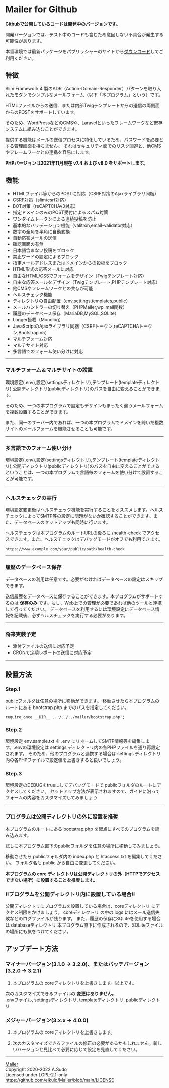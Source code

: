 # Mailer for Github

**Githubで公開しているコードは開発中のバージョンです。**

開発バージョンでは、テスト中のコードも含むため意図しない不具合が発生する可能性があります。

本番環境では最新パッケージをパブリッシャーのサイトから[ダウンロード](https://walkyxwalky.com/download/mailer)してご利用ください。

## 特徴

Slim Framework 4 製のADR（Action-Domain-Responder）パターンを取り入れたモダンでシンプルなメールフォーム（以下「本プログラム」という）です。

HTMLファイルからの送信、または内部Twigテンプレートからの送信の両側面からのPOSTをサポートしています。

そのため、WordPressなどのCMSや、Laravelといったフレームワークなど既存システムに組み込むことができます。

提供する機能はメールの送信プロセスに特化しているため、パスワードを必要とする管理画面を持ちません。
それはセキュリティ面でのリスク回避と、他CMSやフレームワークとの連携を容易にします。

**PHPバージョンは2021年11月現在 v7.4 および v8.0 をサポートします。**

## 機能

- HTMLファイル等からのPOSTに対応（CSRF対策のAjaxライブラリ同梱）
- CSRF対策（slim/csrf対応）
- BOT対策（reCAPTCHAv3対応）
- 指定ドメインのみのPOST受付によるスパム対策
- ワンタイムトークンによる連続投稿を防止
- 基本的なバリデーション機能（valitron,email-validator対応）
- 数字の全角を半角に自動変換
- 自動応答メールの送信
- 確認画面の有無
- 日本語含まない投稿をブロック
- 禁止ワードの設定によるブロック
- 指定メールアドレスまたはドメインからの投稿をブロック
- HTML形式の応答メールに対応
- 自由なHTML/CSSでフォームをデザイン（Twigテンプレート対応）
- 自由な応答メールをデザイン（Twigテンプレート,PHPテンプレート対応）
- 他CMSやフレームワークとの共存が可能
- ヘルスチェック機能
- ディレクトリの自由配置（env,settings,templates,public）
- メールハンドラーの切り替え（PHPMailer,wp_mail関数）
- 履歴のデータベース保存（MariaDB,MySQL,SQLite）
- Logger搭載（Monolog）
- JavaScriptのAjaxライブラリ同梱（CSRFトークン,reCAPTCHAトークン,Bootstrap v5）
- マルチフォーム対応
- マルチサイト対応
- 多言語でのフォーム使い分けに対応

---

### マルチフォーム＆マルチサイトの設置

環境設定(.env),設定(settingsディレクトリ),テンプレート(templateディレクトリ),公開ディレクトリ(publicディレクトリ)のパスを自由に変えることができます。

そのため、一つの本プログラムで設定もデザインもまったく違うメールフォームを複数設置することができます。

また、同一のサーバー内であれば、一つの本プログラムでドメインを跨いだ複数サイトのメールフォームを機能させることも可能です。

---

### 多言語でのフォーム使い分け

環境設定(.env),設定(settingsディレクトリ),テンプレート(templateディレクトリ),公開ディレクトリ(publicディレクトリ)のパスを自由に変えることができるということは、一つの本プログラムで言語毎のフォームを使い分けて設置することが可能です。

---

### ヘルスチェックの実行

環境設定変更後はヘルスチェック機能を実行することをオススメします。ヘルスチェックによってSMTP等の設定に問題がないか確認することができます。また、データベースのセットアップも同時に行います。

ヘルスチェックは本プログラムのルートURLの後ろに /health-check でアクセスできます。また、ヘルスチェックはデバッグモードがオフでも利用できます。

~~~
https://www.example.com/your/public/path/health-check
~~~

---

### 履歴のデータベース保存

データベースの利用は任意です。必要がなければデータベースの設定はスキップできます。

送信履歴をデータベースに保存することができます。本プログラムがサポートするのは **保存のみ** です。もし、Web上での管理が必要であれば他のツールと連携して行ってください。
データベースを利用するには環境設定にデータベース情報を記載後、必ずヘルスチェックを実行する必要があります。

---

### 将来実装予定

- 添付ファイルの送信に対応予定
- CRONで定期レポートの送信に対応予定

---

## 設置方法

### Step.1

publicフォルダは任意の場所に移動ができます。
移動させたら本プログラムのルートにある bootstrap.php までのパスを指定してください。

~~~
require_once __DIR__ . '/../../mailer/bootstrap.php';
~~~

### Step.2

環境設定 env.sample.txt を .env にリネームしてSMTP情報等を編集します。.envの環境設定は settings ディレクトリ内の各PHPファイルを通り再設定されます。
そのため、他のプログラムと連携する場合は settings ディレクトリ内の各PHPファイルで設定値を上書きすると良いでしょう。

### Step.3

環境設定のDEBUGをtrueにしてデバッグモードで publicフォルダのルートにアクセスしてください。
セットアップ方法が表示されますので、ガイドに沿ってフォームの内容をカスタマイズしてみましょう

---

### プログラムは公開ディレクトリの外に設置を推奨

本プログラムのルートにある bootstrap.php を起点にすべてのプログラムを読み込みます。

試しに本プログラム直下のpublicフォルダを任意の場所に移動してみましょう。

移動させたら publicフォルダ内の index.php と htaccess.txt を編集してください。
フォルダ名も public から自由に変更してください。

**本プログラムの core ディレクトリは公開ディレクトリの外（HTTPでアクセスできない場所）に設置することを推奨します。**

### !!プログラムを公開ディレクトリ内に設置している場合!!

公開ディレクトリにプログラムを設置している場合は、coreディレクトリ にアクセス制限をかけましょう。
coreディレクトリ の中の logs にはメール送信失敗などのログファイルが残ります。
また、履歴の保存にSQLiteを使用する場合は databaseディレクトリ 本プログラム直下に作成されるので、SQLiteファイルの場所にも気をつけてください。

## アップデート方法

### マイナーバージョン(3.1.0 -> 3.2.0)、またはパッチバージョン(3.2.0 -> 3.2.1)

1. 本プログラムの coreディレクトリを上書きします。以上です。

次のカスタマイズできるファイルの **変更はありません。**  
.envファイル, settingsディレクトリ, templateディレクトリ, publicディレクトリ

### メジャーバージョン(3.x.x -> 4.0.0)

1. 本プログラムの coreディレクトリを上書きします。

2. 次のカスタマイズできるファイルの修正の必要があるかもしれません。新しいバージョンと見比べて必要に応じて設定を見直してください。

---

[Mailer](https://github.com/elkulo/Mailer/)  
Copyright 2020-2022 A.Sudo  
Licensed under LGPL-2.1-only  
https://github.com/elkulo/Mailer/blob/main/LICENSE
